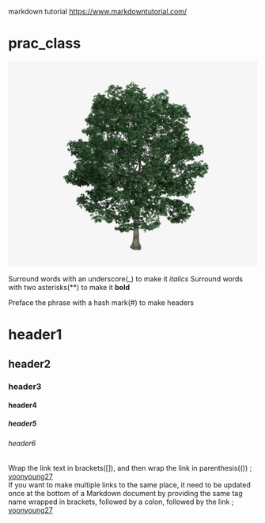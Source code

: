 markdown tutorial
https://www.markdowntutorial.com/

# prac_class
![tree](imgs/Tree.jpg)

Surround words with an underscore(_) to make it _italics_
Surround words with two asterisks(**) to make it __bold__

Preface the phrase with a hash mark(#) to make headers
# header1
## header2
### header3
#### header4
##### header5
###### header6

Wrap the link text in brackets([]), and then wrap the link in parenthesis(()) ; [yoonyoung27](https://github.com/yoonyoung27/prac_class.git)  
If you want to make multiple links to the same place, it need to be updated once at the bottom of a Markdown document by providing the same tag name wrapped in brackets, followed by a colon, followed by the link ; [yoonyoung27][my github code]  

[my github code]: https://github.com/yoonyoung27/prac_class.git
